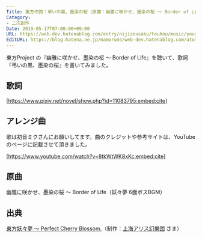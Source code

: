 ```yaml
---
Title: 東方作詞：弔いの黒、墨染の桜（原曲：幽雅に咲かせ、墨染の桜 ～ Border of Life）
Category:
- 二次創作
Date: 2019-05-17T07:00:00+09:00
URL: https://web-dev.hatenablog.com/entry/nijisousaku/touhou/music/youyoumu/tomurai
EditURL: https://blog.hatena.ne.jp/mamorums/web-dev.hatenablog.com/atom/entry/17680117127119168274
---
```


東方Project の『幽雅に咲かせ、墨染の桜 ～ Border of Life』を聴いて、歌詞『弔いの黒、墨染の桜』を書いてみました。


## 歌詞
[https://www.pixiv.net/novel/show.php?id=11083795:embed:cite]


## アレンジ曲
歌は初音ミクさんにお願いしてます。曲のクレジットや参考サイトは、YouTube のページに記載させて頂きました。

[https://www.youtube.com/watch?v=8tkWtWK8xKc:embed:cite]


## 原曲
幽雅に咲かせ、墨染の桜 ～ Border of Life（妖々夢 6面ボスBGM）


## 出典
[東方妖々夢 ～ Perfect Cherry Blossom.](https://www16.big.or.jp/~zun/html/th07.html)（制作：[上海アリス幻樂団](https://www16.big.or.jp/~zun/) さま）
